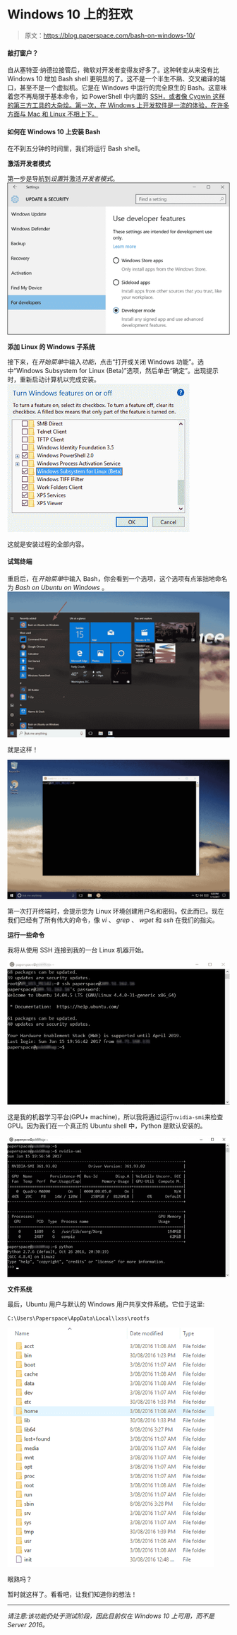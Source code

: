 # Windows 10 上的狂欢

> 原文：<https://blog.paperspace.com/bash-on-windows-10/>

#### 敲打窗户？

自从塞特亚·纳德拉接管后，微软对开发者变得友好多了。这种转变从来没有比 Windows 10 增加 Bash shell 更明显的了。这不是一个半生不熟、交叉编译的端口，甚至不是一个虚拟机。它是在 Windows 中运行的完全原生的 Bash。这意味着您不再局限于基本命令，如 PowerShell 中内置的 [SSH，或者像 Cygwin 这样的第三方工具的大杂烩。第一次，在 Windows 上开发软件是一流的体验，在许多方面与 Mac 和 Linux 不相上下。](https://blogs.msdn.microsoft.com/powershell/2015/06/03/looking-forward-microsoft-support-for-secure-shell-ssh/)

#### 如何在 Windows 10 上安装 Bash

在不到五分钟的时间里，我们将运行 Bash shell。

**激活开发者模式**

第一步是导航到*设置*并激活*开发者模式*。
![](img/9450697cc425a33cd10c7c09093a2db5.png)

**添加 Linux 的 Windows 子系统**

接下来，在*开始菜单*中输入*功能*，点击“打开或关闭 Windows 功能”。选中“Windows Subsystem for Linux (Beta)”选项，然后单击“确定”。出现提示时，重新启动计算机以完成安装。
![](img/67e7495ea3ae0007c0b30aa9bd297369.png)

这就是安装过程的全部内容。

#### 试驾终端

重启后，在*开始菜单*中输入 Bash，你会看到一个选项，这个选项有点笨拙地命名为 *Bash on Ubuntu on Windows* 。
![](img/e0e62387dd352d4f255cf4f5d718f89b.png)

就是这样！

![](img/a89c0d0ef4ec1c65f4771e9339093e83.png)

第一次打开终端时，会提示您为 Linux 环境创建用户名和密码。仅此而已。现在我们已经有了所有伟大的命令，像 *vi* 、 *grep* 、 *wget* 和 *ssh* 在我们的指尖。

**运行一些命令**

我将从使用 SSH 连接到我的一台 Linux 机器开始。

![](img/309193911a461838f5ebb5be88cab82d.png)

这是我的机器学习平台(GPU+ machine)，所以我将通过运行`nvidia-smi`来检查 GPU。因为我们在一个真正的 Ubuntu shell 中，Python 是默认安装的。

![](img/ae97dedab317fcddb8bc7cb80a58f7fe.png)

**文件系统**

最后，Ubuntu 用户与默认的 Windows 用户共享文件系统。它位于这里:

```
C:\Users\Paperspace\AppData\Local\lxss\rootfs 
```

![](img/a04b7cb25c54a485dc37a584a90e3348.png)

眼熟吗？

暂时就这样了。看看吧，让我们知道你的想法！

* * *

*请注意:该功能仍处于测试阶段，因此目前仅在 Windows 10 上可用，而不是 Server 2016。*
